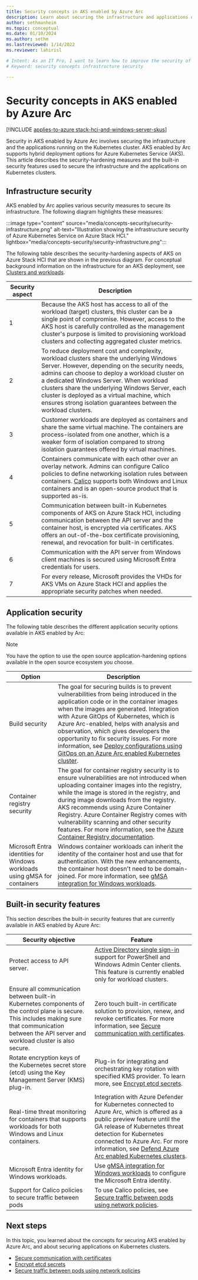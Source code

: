 ```yaml
---
title: Security concepts in AKS enabled by Azure Arc
description: Learn about securing the infrastructure and applications on a Kubernetes cluster in AKS enabled by Arc.
author: sethmanheim
ms.topic: conceptual
ms.date: 01/10/2024
ms.author: sethm 
ms.lastreviewed: 1/14/2022
ms.reviewer: lahirisl

# Intent: As an IT Pro, I want to learn how to improve the security of the applications and infrastructure in AKS enabled by Azure Arc.
# Keyword: security concepts infrastructure security

---
```


# Security concepts in AKS enabled by Azure Arc

[!INCLUDE [applies-to-azure stack-hci-and-windows-server-skus](includes/aks-hci-applies-to-skus/aks-hybrid-applies-to-azure-stack-hci-windows-server-sku.md)]

Security in AKS enabled by Azure Arc involves securing the infrastructure and the applications running on the Kubernetes cluster. AKS enabled by Arc supports hybrid deployment options for Azure Kubernetes Service (AKS). This article describes the security-hardening measures and the built-in security features used to secure the infrastructure and the applications on Kubernetes clusters.

## Infrastructure security

AKS enabled by Arc applies various security measures to secure its infrastructure. The following diagram highlights these measures:

:::image type="content" source="media/concepts-security/security-infrastructure.png" alt-text="Illustration showing the infrastructure security of Azure Kubernetes Service on Azure Stack HCI." lightbox="media/concepts-security/security-infrastructure.png":::

The following table describes the security-hardening aspects of AKS on Azure Stack HCI that are shown in the previous diagram. For conceptual background information on the infrastructure for an AKS deployment, see [Clusters and workloads](./kubernetes-concepts.md).

| Security aspect |  Description  |
| ------  | --------|
| 1  | Because the AKS host has access to all of the workload (target) clusters, this cluster can be a single point of compromise. However, access to the AKS host is carefully controlled as the management cluster's purpose is limited to provisioning workload clusters and collecting aggregated cluster metrics. |
| 2 | To reduce deployment cost and complexity, workload clusters share the underlying Windows Server. However, depending on the security needs, admins can choose to deploy a workload cluster on a dedicated Windows Server. When workload clusters share the underlying Windows Server, each cluster is deployed as a virtual machine, which ensures strong isolation guarantees between the workload clusters. |
| 3 |  Customer workloads are deployed as containers and share the same virtual machine. The containers are process-isolated from one another, which is a weaker form of isolation compared to strong isolation guarantees offered by virtual machines.  |
| 4 | Containers communicate with each other over an overlay network. Admins can configure Calico policies to define networking isolation rules between containers. [Calico](./calico-networking-policy.md) supports both Windows and Linux containers and is an open-source product that is supported as-is.   |
 5 | Communication between built-in Kubernetes components of AKS on Azure Stack HCI, including communication between the API server and the container host, is encrypted via certificates. AKS offers an out-of-the-box certificate provisioning, renewal, and revocation for built-in certificates.    |
 6 | Communication with the API server from Windows client machines is secured using Microsoft Entra credentials for users.  |
 7 | For every release, Microsoft provides the VHDs for AKS VMs on Azure Stack HCI and applies the appropriate security patches when needed.  |

## Application security

The following table describes the different application security options available in AKS enabled by Arc:

> [!NOTE]
> You have the option to use the open source application-hardening options available in the open source ecosystem you choose.

| Option |  Description  |
| ------- | -----------|
| Build security | The goal for securing builds is to prevent vulnerabilities from being introduced in the application code or in the container images when the images are generated. Integration with Azure GitOps of Kubernetes, which is Azure Arc-enabled, helps with analysis and observation, which gives developers the opportunity to fix security issues. For more information, see [Deploy configurations using GitOps on an Azure Arc enabled Kubernetes cluster](/azure/azure-arc/kubernetes/tutorial-use-gitops-connected-cluster).  |
| Container registry security| The goal for container registry security is to ensure vulnerabilities are not introduced when uploading container images into the registry, while the image is stored in the registry, and during image downloads from the registry. AKS recommends using Azure Container Registry. Azure Container Registry comes with vulnerability scanning and other security features. For more information, see the [Azure Container Registry documentation](/azure/container-registry/).  |
| Microsoft Entra identities for Windows workloads using gMSA for containers | Windows container workloads can inherit the identity of the container host and use that for authentication. With the new enhancements, the container host doesn't need to be domain-joined. For more information, see [gMSA integration for Windows workloads](./prepare-windows-nodes-gmsa.md). |

## Built-in security features

This section describes the built-in security features that are currently available in AKS enabled by Azure Arc:

|  Security objective  |   Feature  |
|-----------   |  --------- |
| Protect access to API server.  | [Active Directory single sign-in](./ad-sso.md) support for PowerShell and Windows Admin Center clients. This feature is currently enabled only for workload clusters.  |
|  Ensure all communication between built-in Kubernetes components of the control plane is secure. This includes making sure that communication between the API server and workload cluster is also secure.| Zero touch built-in certificate solution to provision, renew, and revoke certificates. For more information, see [Secure communication with certificates](./secure-communication.md). |
| Rotate encryption keys of the Kubernetes secret store (etcd) using the Key Management Server (KMS) plug-in. | Plug-in for integrating and orchestrating key rotation with specified KMS provider. To learn more, see [Encrypt etcd secrets](./encrypt-secrets.md). |
| Real-time threat monitoring for containers that supports workloads for both Windows and Linux containers.  | Integration with Azure Defender for Kubernetes connected to Azure Arc, which is offered as a public preview feature until the GA release of Kubernetes threat detection for Kubernetes connected to Azure Arc. For more information, see [Defend Azure Arc enabled Kubernetes clusters](/azure/security-center/defender-for-kubernetes-azure-arc?tabs=k8s-deploy-asc%2ck8s-verify-asc%2ck8s-remove-arc). |
| Microsoft Entra identity for Windows workloads.  | Use [gMSA integration for Windows workloads](./prepare-windows-nodes-gmsa.md) to configure the Microsoft Entra identity. |
| Support for Calico policies to secure traffic between pods  | To use Calico policies, see [Secure traffic between pods using network policies](./calico-networking-policy.md). |

## Next steps

In this topic, you learned about the concepts for securing AKS enabled by Azure Arc, and about securing applications on Kubernetes clusters.

- [Secure communication with certificates](./secure-communication.md)
- [Encrypt etcd secrets](./encrypt-secrets.md)
- [Secure traffic between pods using network policies](./calico-networking-policy.md)
